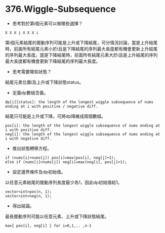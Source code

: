# 376.Wiggle-Subsequence

- 思考對於第i個元素可以做哪些選擇？

```
X X X j X X X i
```

第i個元素結尾的擺動序列可能是上升或下降結尾，可分情況討論，當是上升結尾時，前面所有結尾元素小於i且是下降結尾的序列最大長度都有機會更新上升結尾的序列最大長度。當是下降結尾時，前面所有結尾元素大於i且是上升結尾的序列最大長度都有機會更新下降結尾的序列最大長度。

- 思考需要哪些狀態？

結尾元素位置i及上升或下降狀態status。

- 定義dp數組含義。

```
dp[i][status]: the length of the longest wiggle subsequence of nums ending at i with positive / negative diff.
```

結尾只可能是上升或下降，可將dp降維成兩個數組。

```
pos[i]: the length of the longest wiggle subsequence of nums ending at i with positive diff.
neg[i]: the length of the longest wiggle subsequence of nums ending at i with negative diff.
```

- 推出狀態轉移方程。

```
if (nums[i]>nums[j]) pos[i]=max(pos[i], neg[j]+1);
else if (nums[i]<nums[j]) neg[i]=max(neg[i], pos[j]+1);
```

- 設定邊界條件及dp初始值。

以任意元素結尾的擺動序列長度最少為1，因此dp初始值給1。

```
vector<int>pos(n, 1);
vector<int>neg(n, 1);
```

- 得出結論。

最長擺動序列可能以任意元素、上升或下降狀態結尾。

```
max{ pos[i], neg[i] } for i=0,1,.. ,n-1
```
